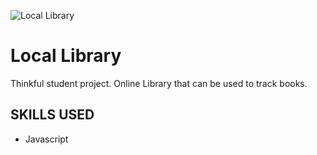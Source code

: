 ![Local Library](/src/readme/readme-header.png "Local Library")

#
# Local Library

Thinkful student project. Online Library that can be used to track books.

## SKILLS USED
* Javascript
 
